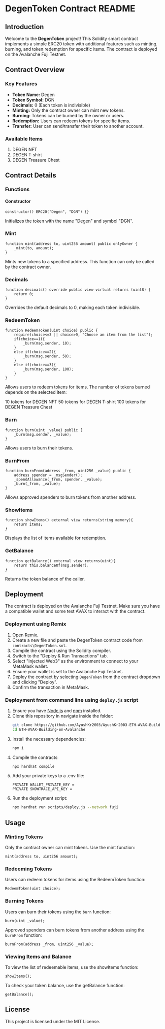 # DegenToken Contract README

## Introduction

Welcome to the **DegenToken** project! This Solidity smart contract implements a simple ERC20 token with additional features such as minting, burning, and token redemption for specific items. The contract is deployed on the Avalanche Fuji Testnet.

## Contract Overview

### Key Features

- **Token Name:** Degen
- **Token Symbol:** DGN
- **Decimals:** 0 (Each token is indivisible)
- **Minting:** Only the contract owner can mint new tokens.
- **Burning:** Tokens can be burned by the owner or users.
- **Redemption:** Users can redeem tokens for specific items.
- **Transfer:** User can send/transfer their token to another account.

### Available Items

1. DEGEN NFT
2. DEGEN T-shirt
3. DEGEN Treasure Chest

## Contract Details

### Functions

#### Constructor

```solidity
constructor() ERC20("Degen", "DGN") {}
```
Initializes the token with the name "Degen" and symbol "DGN".

### Mint
```solidity
function mint(address to, uint256 amount) public onlyOwner {
    _mint(to, amount);
}
```
Mints new tokens to a specified address. This function can only be called by the contract owner.

### Decimals
```solidity
function decimals() override public view virtual returns (uint8) {
    return 0;
}
```
Overrides the default decimals to 0, making each token indivisible.

### RedeemToken
```solidity
function RedeemToken(uint choice) public {
    require(choice<=3 || choice>0, "Choose an item from the list");
    if(choice==1){
        _burn(msg.sender, 10);
    }
    else if(choice==2){
        _burn(msg.sender, 50);
    }
    else if(choice==3){
        _burn(msg.sender, 100);
    }
}
```
Allows users to redeem tokens for items. The number of tokens burned depends on the selected item:

10 tokens for DEGEN NFT
50 tokens for DEGEN T-shirt
100 tokens for DEGEN Treasure Chest

### Burn
```solidity
function burn(uint _value) public {
    _burn(msg.sender, _value);
}
```
Allows users to burn their tokens.

### BurnFrom
```solidity
function burnFrom(address _from, uint256 _value) public {
    address spender = _msgSender();
    _spendAllowance(_from, spender, _value);
    _burn(_from, _value);
}
```
Allows approved spenders to burn tokens from another address.

### ShowItems
```solidity
function showItems() external view returns(string memory){
    return items;
}
```
Displays the list of items available for redemption.

### GetBalance
```solidity
function getBalance() external view returns(uint){
    return this.balanceOf(msg.sender);
}
```
Returns the token balance of the caller.

## Deployment
The contract is deployed on the Avalanche Fuji Testnet. Make sure you have a compatible wallet and some test AVAX to interact with the contract.

### Deployment using Remix

1. Open [Remix](https://remix.ethereum.org/).
2. Create a new file and paste the DegenToken contract code from `contracts\DegenToken.sol`.
3. Compile the contract using the Solidity compiler.
4. Switch to the "Deploy & Run Transactions" tab.
5. Select "Injected Web3" as the environment to connect to your MetaMask wallet.
6. Ensure your wallet is set to the Avalanche Fuji Testnet.
7. Deploy the contract by selecting `DegenToken` from the contract dropdown and clicking "Deploy".
8. Confirm the transaction in MetaMask.

### Deployment from command line using `deploy.js` script

1. Ensure you have [Node.js](https://nodejs.org/) and [npm](https://www.npmjs.com/) installed.
2. Clone this repository in navigate inside the folder:
    ```bash
    git clone https://github.com/AyushKr2003/AyushKr2003-ETH-AVAX-Building-on-Avalanche.git
    cd ETH-AVAX-Building-on-Avalanche
    ```
3. Install the necessary dependencies:
    ```bash
    npm i
    ```
4. Compile the contracts:
    ```bash
    npx hardhat compile
    ```
5. Add your private keys to a .env file:
    ```plaintext
    PRIVATE WALLET_PRIVATE_KEY = 
    PRIVATE SNOWTRACE_API_KEY = 
    ```
6. Run the deployment script:
    ```bash
    npx hardhat run scripts/deploy.js --network fuji
    ```

## Usage
### Minting Tokens
Only the contract owner can mint tokens. Use the mint function:

```solidity
mint(address to, uint256 amount);
```
### Redeeming Tokens
Users can redeem tokens for items using the RedeemToken function:

```solidity
RedeemToken(uint choice);
```
### Burning Tokens
Users can burn their tokens using the `burn` function:

```solidity
burn(uint _value);
```
Approved spenders can burn tokens from another address using the `burnFrom` function:

```solidit
burnFrom(address _from, uint256 _value);
```
### Viewing Items and Balance
To view the list of redeemable items, use the showItems function:

```solidity
showItems();
```
To check your token balance, use the getBalance function:

```solidity
getBalance();
```
## License
This project is licensed under the MIT License.